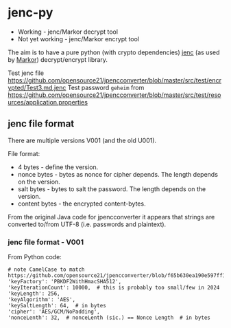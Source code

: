 # jenc-py

  * Working - jenc/Markor decrypt tool
  * Not yet working - jenc/Markor encrypt tool

The aim is to have a pure python (with crypto dependencies) [jenc](https://github.com/opensource21/jpencconverter) (as used by [Markor](https://github.com/gsantner/markor)) decrypt/encrypt library.


Test jenc file https://github.com/opensource21/jpencconverter/blob/master/src/test/encrypted/Test3.md.jenc
Test password `geheim` from https://github.com/opensource21/jpencconverter/blob/master/src/test/resources/application.properties

## jenc file format

There are multiple versions V001 (and the old U001).

File format:

  * 4 bytes - define the version.
  * nonce bytes - bytes as nonce for cipher depends. The length depends on the version.
  * salt bytes - bytes to salt the password. The length depends on the version.
  * content bytes - the encrypted content-bytes.

From the original Java code for jpencconverter it appears that strings are converted to/from UTF-8 (i.e. passwords and plaintext).

### jenc file format - V001

From Python code:

    # note CamelCase to match https://github.com/opensource21/jpencconverter/blob/f65b630ea190e597ff138d9c1ffa9409bb4d56f7/src/main/java/de/stanetz/jpencconverter/cryption/JavaPasswordbasedCryption.java#L229
    'keyFactory': 'PBKDF2WithHmacSHA512',
    'keyIterationCount': 10000,  # this is probably too small/few in 2024
    'keyLength': 256,
    'keyAlgorithm': 'AES',
    'keySaltLength': 64,  # in bytes
    'cipher': 'AES/GCM/NoPadding',
    'nonceLenth': 32,  # nonceLenth (sic.) == Nonce Length  # in bytes
